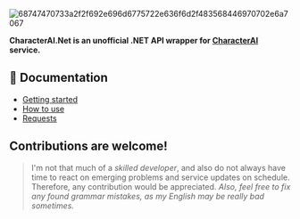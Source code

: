 ![68747470733a2f2f692e696d6775722e636f6d2f483568446970702e6a7067](https://user-images.githubusercontent.com/55811932/218872979-40a643e4-23e7-4dc5-9c21-b88b04fe0cce.png)

**CharacterAI.Net is an unofficial .NET API wrapper for [CharacterAI](https://character.ai/) service.**

## 📓 Documentation
- [Getting started](https://github.com/drizzle-mizzle/CharacterAI.Net/wiki/Getting-started)
- [How to use](https://github.com/drizzle-mizzle/CharacterAI.Net/wiki/How-to-use)
- [Requests](https://github.com/drizzle-mizzle/CharacterAI.Net/wiki/Requests)

## Contributions are welcome!
> I'm not that much of a *skilled developer*, and also do not always have time to react on emerging problems and service updates on schedule. Therefore, any contribution would be appreciated. *Also, feel free to fix any found grammar mistakes, as my English may be really bad sometimes.*
